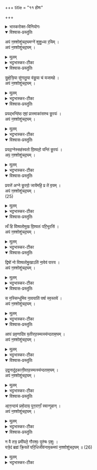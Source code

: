 +++
title = "११ होमः"

+++

<details><summary>भास्करोक्त-विनियोगः</summary>

1वारणेनैव प्रतिलोमरुतेन+++(=??)+++ स्रुवेण दशाहुतीर् जुहोति - अप न इति ॥ 
</details>

<details open><summary>विश्वास-प्रस्तुतिः</summary>

अप॑ न॒श्शोशु॑चद॒घमग्ने॑ शुशु॒ध्या र॒यिम् ।  
अप॑ न॒श्शोशु॑चद॒घम् ।  
</details>

<details><summary>मूलम्</summary>

अप॑ न॒श्शोशु॑चद॒घमग्ने॑ शुशु॒ध्या र॒यिम् ।  
अप॑ न॒श्शोशु॑चद॒घम् ।  
</details>

<details><summary>भट्टभास्कर-टीका</summary>

छन्दोगब्राह्मणे अधीतम् इतिहासम् आचक्षते - कुत्सश्च लुशश्चेन्द्रं व्यह्वयताम् । स इन्द्रः कुत्समुपावर्तत । स तं शतेन वाध्रीभिराण्डयोरबध्नात् । मायं लुशं प्रतिगमदिति । एतज् ज्ञात्वा लुश इन्द्रमुपालभत । प्रमुञ्च परिकुत्सादिहागहि किमु त्वा वां मुष्कयोर्बद्ध आसत इति । कुत्स इन्द्रातिक्रमजेन अघेन अभिभूतम् आत्मानं मन्यमानस् तदपनोदनार्थम् अग्निम् अभ्यष्टौत् । तत्र प्रथमा गता ॥  
</details>

<details open><summary>विश्वास-प्रस्तुतिः</summary>

सु॒क्षे॒त्रि॒या सु॑गातु॒या व॑सू॒या च॑ यजामहे ।  
अप॑ न॒श्शोशु॑चद॒घम् ।  
</details>

<details><summary>मूलम्</summary>

सु॒क्षे॒त्रि॒या सु॑गातु॒या व॑सू॒या च॑ यजामहे ।  
अप॑ न॒श्शोशु॑चद॒घम् ।  
</details>

<details><summary>भट्टभास्कर-टीका</summary>

2सुक्षेत्रिया ॥ सर्वत्र तृतीयाया याडागमः । इह लोके तावत् शोभनक्षेत्रेच्छया परलोके च सुगातुया सुगतीच्छया वसूया च धनेच्छया त्वां यजामहे । त्वं च अपनय नो ऽघम् ॥  
</details>

<details open><summary>विश्वास-प्रस्तुतिः</summary>

प्रयद्भन्दि॑ष्ठ एषां॒ प्रास्माका॑सश्च सू॒रयः॑ ।  
अप॑ न॒श्शोशु॑चद॒घम् ।  
</details>

<details><summary>मूलम्</summary>

प्रयद्भन्दि॑ष्ठ एषां॒ प्रास्माका॑सश्च सू॒रयः॑ ।  
अप॑ न॒श्शोशु॑चद॒घम् ।  
</details>

<details><summary>भट्टभास्कर-टीका</summary>

3प्र यदिति ॥ पुल्लिङ्गेऽपि 'सुपां सुलुक्' इत्यादिना सोर्लुक् । योऽहं प्रभन्दिष्ठः । भन्दतिर् अर्चतिकर्मा । प्रकर्षण स्तोता । कस्य? एषां पूर्वनिर्दिष्टस्य अग्नेर् अयं प्रतिनिर्देशः । व्यत्ययेन बहुवचनम् । अस्य अग्नेर् ये च अस्माकासो ऽस्माकं सम्बन्धिनः सूरयः मेधाविनः । प्रशब्दश्रुतेर् भन्दिष्ठ इत्येतद्वचनात् परिणामेन अपेक्ष्यते । ये अस्मदीयाः सूरयः प्रभन्दिष्टास् तेषां सर्वेषां नः पापम् अपनय ॥  
</details>


<details open><summary>विश्वास-प्रस्तुतिः</summary>

प्रयद॒ग्नेस्सह॑स्वतो वि॒श्वतो॒ यन्ति॑ सू॒रयः॑ ।  
अप॒ न॒श्शोशु॑चद॒घम् ।  
</details>

<details><summary>मूलम्</summary>

प्रयद॒ग्नेस्सह॑स्वतो वि॒श्वतो॒ यन्ति॑ सू॒रयः॑ ।  
अप॒ न॒श्शोशु॑चद॒घम् ।  
</details>

<details><summary>भट्टभास्कर-टीका</summary>

4प्र यदग्नेरिति ॥ यत् । षष्ठ्येकवचनस्य लुक् । यस्य अग्नेः सहस्वतः बलवतः ज्वालां स्वभूताः सूरयः विश्वतः सर्वतः प्रयन्ति स त्वं नो ऽघम् अपनय ॥  
</details>

<details open><summary>विश्वास-प्रस्तुतिः</summary>

प्रयत्ते॑ अग्ने सू॒रयो॒ जाये॑महि॒ प्र ते॑ व॒यम् ।  
अप॑ न॒श्शोशु॑चद॒घम् ।  
(25)  
</details>

<details><summary>मूलम्</summary>

प्रयत्ते॑ अग्ने सू॒रयो॒ जाये॑महि॒ प्र ते॑ व॒यम् ।  
अप॑ न॒श्शोशु॑चद॒घम् ।  
(25)  
</details>

<details><summary>भट्टभास्कर-टीका</summary>

5प्र यत्त इति ।। यदिति जसो लुक् । यद् ये वयं ते तव सूरयः प्रकर्षेण स्तोतारस् ते वयं प्रजायेमहि प्रजां प्राप्नुयामस् ते तव प्रसादेन । किञ्च - अस्माकम् अघम् अपनय ॥  
</details>

<details open><summary>विश्वास-प्रस्तुतिः</summary>

त्वँ हि वि॑श्वतोमुख वि॒श्वतः॑ परि॒भूरसि॑ ।  
अप॑ न॒श्शोशु॑चद॒घम् ।  
</details>

<details><summary>मूलम्</summary>

त्वँ हि वि॑श्वतोमुख वि॒श्वतः॑ परि॒भूरसि॑ ।  
अप॑ न॒श्शोशु॑चद॒घम् ।  
</details>


<details><summary>भट्टभास्कर-टीका</summary>

6त्वं हि इति ॥ हि शब्दो हेतौ । हे विश्वतोमुख! सर्वतोज्वाल ! अग्ने ! यस्मात् त्वं विश्वतः परिभूरसि । परिपूर्वो भवतिः परिग्रहे वर्तते । परिगृहीतोसि स्तोत्राणां यष्टॄणां च । तस्माद् अस्माकमपि तथाविधानाम् अघम् अपनय ॥  
</details>

<details open><summary>विश्वास-प्रस्तुतिः</summary>

द्विषो॑ नो विश्वतोमु॒खाऽति॑ ना॒वेव॑ पारय ।  
अप॑ न॒श्शोशु॑चद॒घम् ।  
</details>

<details><summary>मूलम्</summary>

द्विषो॑ नो विश्वतोमु॒खाऽति॑ ना॒वेव॑ पारय ।  
अप॑ न॒श्शोशु॑चद॒घम् ।  
</details>

<details><summary>भट्टभास्कर-टीका</summary>

7द्विष इति ॥ हे विश्वतोमुख ! नो ऽस्माकं द्विषः शत्रून् अतिपारय यथा वयं तान् अतीत्य गच्छेम तथा कुरु नावेव यथा कश्चिन् नाविकः सिन्धुं नावा अतिपारयति तद्वत् । त्वम् अग्ने अघम् अपनय ॥  
</details>

<details open><summary>विश्वास-प्रस्तुतिः</summary>

स न॒स्सिन्धु॑मिव ना॒वयाति॑ पर्षा स्व॒स्तये॑ ।  
अप॑ न॒श्शोशु॑चद॒घम् ।  
</details>

<details><summary>मूलम्</summary>

स न॒स्सिन्धु॑मिव ना॒वयाति॑ पर्षा स्व॒स्तये॑ ।  
अप॑ न॒श्शोशु॑चद॒घम् ।  
</details>

<details><summary>भट्टभास्कर-टीका</summary>

8स न इति ॥ यस्त्व् एवमुक्तगुणः सस् त्वं नो ऽस्मान् अतिपर्ष अतिपारय स्वस्तये अविनाशाय सिन्धुमिव नावया नाविकः ॥  
</details>

<details open><summary>विश्वास-प्रस्तुतिः</summary>

आपः॑ प्रव॒णादि॑व य॒तीरपा॒स्मत्स्य॑न्दताम॒घम् ।  
अप॑ न॒श्शोशु॑चद॒घम् ।  
</details>

<details><summary>मूलम्</summary>

आपः॑ प्रव॒णादि॑व य॒तीरपा॒स्मत्स्य॑न्दताम॒घम् ।  
अप॑ न॒श्शोशु॑चद॒घम् ।  
</details>

<details><summary>भट्टभास्कर-टीका</summary>

9आप इति ॥ यथा आपः यतीर् यन्त्यः प्रवणात् । विभक्तिव्यत्ययः । प्रवणे निम्ने प्रदेशे स्यन्दन्ते तथा अस्मद् अस्मत्तो ऽघम् अपस्यन्दताम् अपेत्य स्रवतु । त्वं चाग्ने ! अघमपनय ॥
</details>

<details open><summary>विश्वास-प्रस्तुतिः</summary>

उ॒द्व॒नादु॑द॒कानी॒वापा॒स्मत्स्य॑न्दताम॒घम् ।  
अप॑ न॒श्शोशु॑चद॒घम् ।  
</details>

<details><summary>मूलम्</summary>

उ॒द्व॒नादु॑द॒कानी॒वापा॒स्मत्स्य॑न्दताम॒घम् ।  
अप॑ न॒श्शोशु॑चद॒घम् ।  
</details>

<details><summary>भट्टभास्कर-टीका</summary>

10 उद्वनादिति ॥ उद्वनम् उन्नतप्रदेशस् तस्माद् यथा उदकानि स्यन्दन्ते । शिष्टं गतम् ॥  
</details>

<details open><summary>विश्वास-प्रस्तुतिः</summary>

आ॒न॒न्दाय॑ प्रमो॒दाय॒ पुन॒रागाँ॒ स्वान्गृ॒हान् ।  
अप॑ न॒श्शोशु॑चद॒घम् ।  
</details>

<details><summary>मूलम्</summary>

आ॒न॒न्दाय॑ प्रमो॒दाय॒ पुन॒रागाँ॒ स्वान्गृ॒हान् ।  
अप॑ न॒श्शोशु॑चद॒घम् ।  
</details>

<details><summary>भट्टभास्कर-टीका</summary>

11प्रत्येत्य गृहान् उत्तरपूर्वे देशे अगारस्य अग्निम् उपसमाधाय सम्परिस्तीर्य अनुलोमकतया वारण्या स्रुचा द्वे चतुर्गृहीते जुहोति - आनन्दायेति ॥ आनन्दाय सुखाय प्रमोदाय हर्षाय पुनो ऽहं स्वान् ग्रहान् आगाम् आगतवानस्मि । हे अग्ने ! त्वं च अघम् अपनय ॥  
</details>


<details open><summary>विश्वास-प्रस्तुतिः</summary>

न वै तत्र॒ प्रमी॑यते॒ गौरश्वः॒ पुरु॑षः प॒शुः ।  
यत्रे॒दं ब्रह्म॑ क्रि॒यते॑ परि॒धिर्जीव॑नाय॒कमप॑ न॒श्शोशु॑चद॒घम् ॥ (26)  
</details>

<details><summary>मूलम्</summary>

न वै तत्र॒ प्रमी॑यते॒ गौरश्वः॒ पुरु॑षः प॒शुः ।  
यत्रे॒दं ब्रह्म॑ क्रि॒यते॑ परि॒धिर्जीव॑नाय॒कमप॑ न॒श्शोशु॑चद॒घम् ॥ (26)  
</details>

<details><summary>भट्टभास्कर-टीका</summary>

12न वा इति ॥ तत्र गृहे गवादि न वै प्रमीयते नैव म्रियते यत्र गृहे इदं ब्रह्म अयं मन्त्रः क्रियते होमे विनियुज्यते । परिधिर् मृत्योः परिधिरूपम् इदं ब्रह्म जीवनाय ज्ञातीनां के सुखरूपं तद्धेतुभूतम् । हे अग्ने! त्वं च अघ अपनय ॥  
इत्यारण्यके चतुर्थे एकादशोऽनुवाकः ॥
</details>
